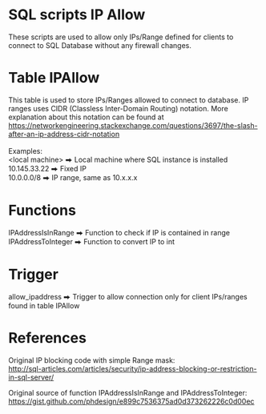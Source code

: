 # SQL scripts IP Allow
These scripts are used to allow only IPs/Range defined for clients to connect to SQL Database without any firewall changes.

# Table IPAllow
This table is used to store IPs/Ranges allowed to connect to database. IP ranges uses CIDR (Classless Inter-Domain Routing) notation. More explanation about this notation can be found at https://networkengineering.stackexchange.com/questions/3697/the-slash-after-an-ip-address-cidr-notation<br>
<br>
Examples:<br>
\<local machine\> ⮕ Local machine where SQL instance is installed<br>
10.145.33.22 ⮕ Fixed IP<br>
10.0.0.0/8 ⮕ IP range, same as 10.x.x.x<br>
 
# Functions

IPAddressIsInRange ⮕ Function to check if IP is contained in range<br>
IPAddressToInteger ⮕ Function to convert IP to int

# Trigger

allow_ipaddress ⮕ Trigger to allow connection only for client IPs/ranges found in table IPAllow 

# References

Original IP blocking code with simple Range mask:<br>
http://sql-articles.com/articles/security/ip-address-blocking-or-restriction-in-sql-server/

Original source of function IPAddressIsInRange and IPAddressToInteger:<br>
https://gist.github.com/phdesign/e899c7536375ad0d373262226c0d00ec
